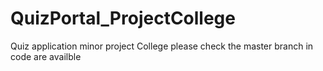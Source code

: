 # QuizPortal_ProjectCollege
Quiz application minor project College
please check the master branch in code are availble
